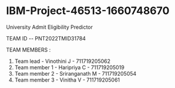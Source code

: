# IBM-Project-46513-1660748670
University Admit Eligibility Predictor

TEAM ID -- PNT2022TMID31784

TEAM MEMBERS :
1. Team lead - Vinothini J - 711719205062
2. Team member 1 - Haripriya C - 711719205019
3. Team member 2 - Sriranganath M - 711719205054
4. Team member 3 - Vinitha V - 711719205061
